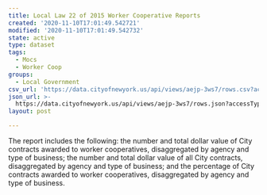 ```yaml
---
title: Local Law 22 of 2015 Worker Cooperative Reports
created: '2020-11-10T17:01:49.542721'
modified: '2020-11-10T17:01:49.542732'
state: active
type: dataset
tags:
  - Mocs
  - Worker Coop
groups:
  - Local Government
csv_url: 'https://data.cityofnewyork.us/api/views/aejp-3ws7/rows.csv?accessType=DOWNLOAD'
json_url: >-
  https://data.cityofnewyork.us/api/views/aejp-3ws7/rows.json?accessType=DOWNLOAD
layout: post

---
```

The report includes the following: the number and total dollar value of City contracts awarded to worker cooperatives, disaggregated by agency and type of business; the number and total dollar value of all City contracts, disaggregated by agency and type of business; and the percentage of City contracts awarded to worker cooperatives, disaggregated by agency and type of business.

